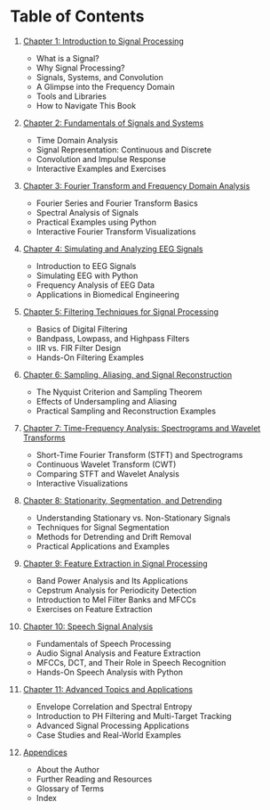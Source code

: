 # Table of Contents

1. [Chapter 1: Introduction to Signal Processing](docs/Chapter01_Introduction.md)
   - What is a Signal?
   - Why Signal Processing?
   - Signals, Systems, and Convolution
   - A Glimpse into the Frequency Domain
   - Tools and Libraries
   - How to Navigate This Book

2. [Chapter 2: Fundamentals of Signals and Systems](docs/Chapter02_Fundamentals.md)
   - Time Domain Analysis
   - Signal Representation: Continuous and Discrete
   - Convolution and Impulse Response
   - Interactive Examples and Exercises

3. [Chapter 3: Fourier Transform and Frequency Domain Analysis](Chapter03_Fourier.md)
   - Fourier Series and Fourier Transform Basics
   - Spectral Analysis of Signals
   - Practical Examples using Python
   - Interactive Fourier Transform Visualizations

4. [Chapter 4: Simulating and Analyzing EEG Signals](Chapter04_SimulatedEEG.md)
   - Introduction to EEG Signals
   - Simulating EEG with Python
   - Frequency Analysis of EEG Data
   - Applications in Biomedical Engineering

5. [Chapter 5: Filtering Techniques for Signal Processing](Chapter05_Filtering.md)
   - Basics of Digital Filtering
   - Bandpass, Lowpass, and Highpass Filters
   - IIR vs. FIR Filter Design
   - Hands-On Filtering Examples

6. [Chapter 6: Sampling, Aliasing, and Signal Reconstruction](Chapter06_Sampling.md)
   - The Nyquist Criterion and Sampling Theorem
   - Effects of Undersampling and Aliasing
   - Practical Sampling and Reconstruction Examples

7. [Chapter 7: Time-Frequency Analysis: Spectrograms and Wavelet Transforms](Chapter07_TimeFrequency.md)
   - Short-Time Fourier Transform (STFT) and Spectrograms
   - Continuous Wavelet Transform (CWT)
   - Comparing STFT and Wavelet Analysis
   - Interactive Visualizations

8. [Chapter 8: Stationarity, Segmentation, and Detrending](Chapter08_Segmentation.md)
   - Understanding Stationary vs. Non-Stationary Signals
   - Techniques for Signal Segmentation
   - Methods for Detrending and Drift Removal
   - Practical Applications and Examples

9. [Chapter 9: Feature Extraction in Signal Processing](Chapter09_FeatureExtraction.md)
   - Band Power Analysis and Its Applications
   - Cepstrum Analysis for Periodicity Detection
   - Introduction to Mel Filter Banks and MFCCs
   - Exercises on Feature Extraction

10. [Chapter 10: Speech Signal Analysis](Chapter10_SpeechAnalysis.md)
    - Fundamentals of Speech Processing
    - Audio Signal Analysis and Feature Extraction
    - MFCCs, DCT, and Their Role in Speech Recognition
    - Hands-On Speech Analysis with Python

11. [Chapter 11: Advanced Topics and Applications](Chapter11_AdvancedTopics.md)
    - Envelope Correlation and Spectral Entropy
    - Introduction to PH Filtering and Multi-Target Tracking
    - Advanced Signal Processing Applications
    - Case Studies and Real-World Examples

12. [Appendices](Appendices.md)
    - About the Author
    - Further Reading and Resources
    - Glossary of Terms
    - Index
